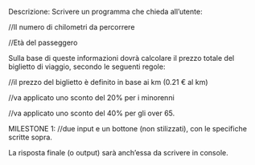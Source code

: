 Descrizione:
Scrivere un programma che chieda all’utente:

//Il numero di chilometri da percorrere

//Età del passeggero

Sulla base di queste informazioni dovrà calcolare il prezzo totale del biglietto di viaggio, secondo le seguenti regole:

//il prezzo del biglietto è definito in base ai km (0.21 € al km)

//va applicato uno sconto del 20% per i minorenni

//va applicato uno sconto del 40% per gli over 65.


MILESTONE 1:
//due input e un bottone (non stilizzati), con le specifiche scritte sopra.

La risposta finale (o output) sarà anch’essa da scrivere in console.